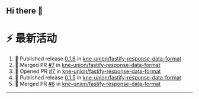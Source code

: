 ## Hi there 👋

<!--

**Here are some ideas to get you started:**

🙋‍♀️ A short introduction - what is your organization all about?
🌈 Contribution guidelines - how can the community get involved?
👩‍💻 Useful resources - where can the community find your docs? Is there anything else the community should know?
🍿 Fun facts - what does your team eat for breakfast?
🧙 Remember, you can do mighty things with the power of [Markdown](https://docs.github.com/github/writing-on-github/getting-started-with-writing-and-formatting-on-github/basic-writing-and-formatting-syntax)
-->


# ⚡ 最新活动

<!--START_SECTION:activity-->
1. 🚀 Published release [0.1.6](https://github.com/kne-union/fastify-response-data-format/releases/tag/0.1.6) in [kne-union/fastify-response-data-format](https://github.com/kne-union/fastify-response-data-format)
2. 🎉 Merged PR [#7](https://github.com/kne-union/fastify-response-data-format/pull/7) in [kne-union/fastify-response-data-format](https://github.com/kne-union/fastify-response-data-format)
3. 💪 Opened PR [#7](https://github.com/kne-union/fastify-response-data-format/pull/7) in [kne-union/fastify-response-data-format](https://github.com/kne-union/fastify-response-data-format)
4. 🚀 Published release [0.1.5](https://github.com/kne-union/fastify-response-data-format/releases/tag/0.1.5) in [kne-union/fastify-response-data-format](https://github.com/kne-union/fastify-response-data-format)
5. 🎉 Merged PR [#6](https://github.com/kne-union/fastify-response-data-format/pull/6) in [kne-union/fastify-response-data-format](https://github.com/kne-union/fastify-response-data-format)
<!--END_SECTION:activity-->

---
